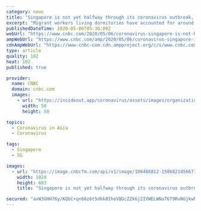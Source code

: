 ```yaml
---
category: news
title: "Singapore is not yet halfway through its coronavirus outbreak, says minister"
excerpt: "Migrant workers living dormitories have accounted for around 87.6% of Singapore's total 19,410 confirmed cases as of Tuesday, according to the health ministry."
publishedDateTime: 2020-05-06T05:30:00Z
webUrl: "https://www.cnbc.com/2020/05/06/coronavirus-singapore-is-not-halfway-through-outbreak-says-minister.html"
ampWebUrl: "https://www.cnbc.com/amp/2020/05/06/coronavirus-singapore-is-not-halfway-through-outbreak-says-minister.html"
cdnAmpWebUrl: "https://www-cnbc-com.cdn.ampproject.org/c/s/www.cnbc.com/amp/2020/05/06/coronavirus-singapore-is-not-halfway-through-outbreak-says-minister.html"
type: article
quality: 102
heat: 102
published: true

provider:
  name: CNBC
  domain: cnbc.com
  images:
    - url: "https://insideout.app/coronavirus/assets/images/organizations/cnbc.com-50x50.jpg"
      width: 50
      height: 50

topics:
  - Coronavirus in Asia
  - Coronavirus

tags:
  - Singapore
  - SG

images:
  - url: "https://image.cnbcfm.com/api/v1/image/106486812-1586821456671gettyimages-1209215531.jpeg?v=1588738000"
    width: 1024
    height: 683
    title: "Singapore is not yet halfway through its coronavirus outbreak, says minister"

secured: "avW3GHH76y/KQbC+q+66z6t5dkk8IheVBDcZZk6jZIVWELWNaT6T9RvNGjkwN6A/1uOifndGUy/TQkFChGNwlwymRQAk1K+tCY7Xv6YJ/d+l590mujWvh+riXpbqLiLxTr1DQi30VRkzu89RPdhMf6lQP6I3lDGrCBAKVfMtYz6iptwkRkCF8AmShYOWANNM+KHe/d7aGCJukLqkquvgTFECi4jp07f29IgjIxd3EoLLP6BrcnI7b3xTBlFYFDq8kNodg2X1AogZHmnri6XzYyHPGYXCfb+OwocZw5UZlpLhW1lnJQCmjfkJaIZhLG70CUJK71PMzyzFSrqOA/CplAttbJ9F0z8ZXXovpq1TwG7fSUdhJvYY7dklJ8dEsp1c5t+Uj1oxoRjXYAWD5XvuxV+t19G4Ta9IFKHigxp7DnMbEDhiUDCFp0qsl7DrNbGLV34vdN5j7kC/i6gR07H10bTXJgPF3BNhGaFgga1gW3Q=;F/89iXzQoOSQj25kFVIm/Q=="
---
```


